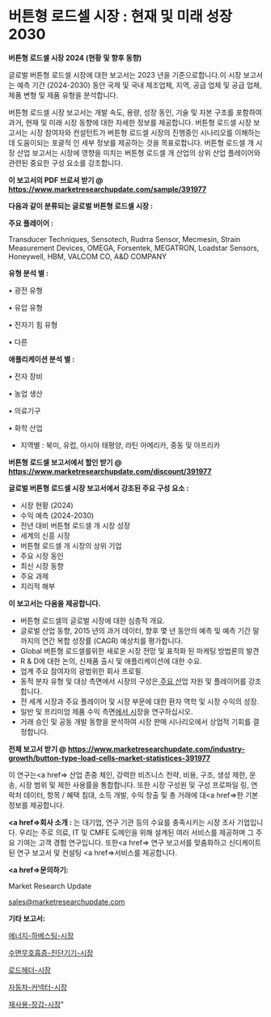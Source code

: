 # 버튼형 로드셀 시장 : 현재 및 미래 성장 2030

<strong>버튼형 로드셀 시장 2024 (현황 및 향후 동향)</strong>

글로벌 버튼형 로드셀 시장에 대한 보고서는 2023 년을 기준으로합니다.이 시장 보고서는 예측 기간 (2024-2030) 동안 국제 및 국내 제조업체, 지역, 공급 업체 및 공급 업체, 제품 변형 및 제품 유형을 분석합니다.

버튼형 로드셀 시장 보고서는 개발 속도, 용량, 성장 동인, 기술 및 자본 구조를 포함하여 과거, 현재 및 미래 시장 동향에 대한 자세한 정보를 제공합니다. 버튼형 로드셀 시장 보고서는 시장 참여자와 컨설턴트가 버튼형 로드셀 시장의 진행중인 시나리오를 이해하는 데 도움이되는 포괄적 인 세부 정보를 제공하는 것을 목표로합니다. 버튼형 로드셀 개 시장 산업 보고서는 시장에 영향을 미치는 버튼형 로드셀 개 산업의 상위 산업 플레이어와 관련된 중요한 구성 요소를 강조합니다.



<strong>이 보고서의 PDF 브로셔 받기 @ <a href=https://www.marketresearchupdate.com/sample/391977>https://www.marketresearchupdate.com/sample/391977</a></strong>



<strong>다음과 같이 분류되는 글로벌 버튼형 로드셀 시장 :</strong>



<strong>주요 플레이어 :</strong>

Transducer Techniques, Sensotech, Rudrra Sensor, Mecmesin, Strain Measurement Devices, OMEGA, Forsentek, MEGATRON, Loadstar Sensors, Honeywell, HBM, VALCOM CO, A&D COMPANY



<strong>유형 분석 별 :</strong>

• 광전 유형

• 유압 유형

• 전자기 힘 유형

• 다른



<strong>애플리케이션 분석 별 :</strong>

• 전자 장비

• 농업 생산

• 의료기구

• 화학 산업

<ul>
  <li>지역별 : 북미, 유럽, 아시아 태평양, 라틴 아메리카, 중동 및 아프리카</li>
</ul>


<strong>버튼형 로드셀 보고서에서 할인 받기 @ <a href=https://www.marketresearchupdate.com/discount/391977>https://www.marketresearchupdate.com/discount/391977</a></strong>



<strong>글로벌 버튼형 로드셀 시장 보고서에서 강조된 주요 구성 요소 :</strong>
<ul>
  <li>시장 현황 (2024)</li>
  <li>수익 예측 (2024-2030)</li>
  <li>전년 대비 버튼형 로드셀 개 시장 성장</li>
  <li>세계의 신흥 시장</li>
  <li>버튼형 로드셀 개 시장의 상위 기업</li>
  <li>주요 시장 동인</li>
  <li>최신 시장 동향</li>
  <li>주요 과제</li>
  <li>지리적 해부</li>
</ul>


<strong>이 보고서는 다음을 제공합니다.</strong>
<ul>
  <li>버튼형 로드셀의 글로벌 시장에 대한 심층적 개요.</li>
  <li>글로벌 산업 동향, 2015 년의 과거 데이터, 향후 몇 년 동안의 예측 및 예측 기간 말까지의 연간 복합 성장률 (CAGR) 예상치를 평가합니다.</li>
  <li>Global 버튼형 로드셀를위한 새로운 시장 전망 및 표적화 된 마케팅 방법론의 발견</li>
  <li>R &amp; D에 대한 논의, 신제품 출시 및 애플리케이션에 대한 수요.</li>
  <li>업계 주요 참여자의 광범위한 회사 프로필.</li>
  <li>동적 분자 유형 및 대상 측면에서 시장의 구성은<a href=> 주요 산</a>업 자원 및 플레이어를 강조합니다.</li>
  <li>전 세계 시장과 주요 플레이어 및 시장 부문에 대한 환자 역학 및 시장 수익의 성장.</li>
  <li>일반 및 프리미엄 제품 수익 측면<a href=>에서 시</a>장을 연구하십시오.</li>
  <li>거래 승인 및 공동 개발 동향을 분석하여 시장 판매 시나리오에서 상업적 기회를 결정합니다.</li>
</ul>



<strong>전체 보고서 받기 @ <a href=https://www.marketresearchupdate.com/industry-growth/button-type-load-cells-market-statistices-391977>https://www.marketresearchupdate.com/industry-growth/button-type-load-cells-market-statistices-391977</a></strong>

이 연구는<a href=> 산업 존중</a> 체인, 강력한 비즈니스 전략, 비용, 구조, 생성 제한, 운송, 시장 범위 및 제한 사용률을 통합합니다. 또한 시장 구성원 및 구성 프로파일 링, 연락처 데이터, 항목 / 혜택 침대, 소득 개발, 수익 창출 및 총 거래에 대<a href=>한 기본 </a>정보를 제공합니다.



<strong><a href=>회사 소</a>개 :</strong>
는 대기업, 연구 기관 등의 수요를 충족시키는 시장 조사 기업입니다. 우리는 주로 의료, IT 및 CMFE 도메인을 위해 설계된 여러 서비스를 제공하며 그 주요 기여는 고객 경험 연구입니다. 또한<a href=> 연구 보</a>고서를 맞춤화하고 신디케이트 된 연구 보고서 및 컨설팅 <a href=>서비스</a>를 제공합니다.



<strong><a href=>문의하기:</a></strong>

Market Research Update

sales@marketresearchupdate.com



<strong>기타 보고서:</strong>

<a href=https://www.linkedin.com/pulse/에너지-하베스팅-시장-동향-및-성장-전망-trend-tracking-tips-360-analysis/>에너지-하베스팅-시장</a>

<a href=https://www.linkedin.com/pulse/수면무호흡증-진단기기-시장-세분화-연구-및-목표-고객2029년-1v0uf/>수면무호흡증-진단기기-시장</a>

<a href=https://www.linkedin.com/pulse/로드헤더-시장-현재-및-미래-성장-2029-isdailynews-wkvmf/>로드헤더-시장</a>

<a href=https://www.linkedin.com/pulse/자동차-커넥터-시장-동향-및-성장-전망-isdailynews-sr8sf/>자동차-커넥터-시장</a>

<a href=https://www.linkedin.com/pulse/재사용-장갑-시장-동향-및-성장-전망-trendsetters-talk-360-analysis-0k4zf/>재사용-장갑-시장</a>"
